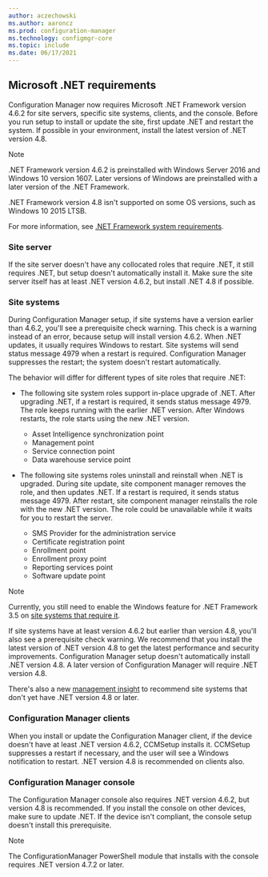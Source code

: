 ```yaml
---
author: aczechowski
ms.author: aaroncz
ms.prod: configuration-manager
ms.technology: configmgr-core
ms.topic: include
ms.date: 06/17/2021
---
```


## <a name="bkmk_dotnet"></a> Microsoft .NET requirements

<!--10033951,10073070,10081488-->

Configuration Manager now requires Microsoft .NET Framework version 4.6.2 for site servers, specific site systems, clients, and the console. Before you run setup to install or update the site, first update .NET and restart the system. If possible in your environment, install the latest version of .NET version 4.8.

> [!NOTE]
> .NET Framework version 4.6.2 is preinstalled with Windows Server 2016 and Windows 10 version 1607. Later versions of Windows are preinstalled with a later version of the .NET Framework.
>
> .NET Framework version 4.8 isn't supported on some OS versions, such as Windows 10 2015 LTSB.
>
> For more information, see [.NET Framework system requirements](/dotnet/framework/get-started/system-requirements).

### Site server

If the site server doesn't have any collocated roles that require .NET, it still requires .NET, but setup doesn't automatically install it. Make sure the site server itself has at least .NET version 4.6.2, but install .NET 4.8 if possible.

### Site systems

During Configuration Manager setup, if site systems have a version earlier than 4.6.2, you'll see a prerequisite check warning. This check is a warning instead of an error, because setup will install version 4.6.2. When .NET updates, it usually requires Windows to restart. Site systems will send status message 4979 when a restart is required. Configuration Manager suppresses the restart; the system doesn't restart automatically.

The behavior will differ for different types of site roles that require .NET:

- The following site system roles support in-place upgrade of .NET. After upgrading .NET, if a restart is required, it sends status message 4979. The role keeps running with the earlier .NET version. After Windows restarts, the role starts using the new .NET version.
  - Asset Intelligence synchronization point
  - Management point
  - Service connection point
  - Data warehouse service point

- The following site systems roles uninstall and reinstall when .NET is upgraded. During site update, site component manager removes the role, and then updates .NET. If a restart is required, it sends status message 4979. After restart, site component manager reinstalls the role with the new .NET version. The role could be unavailable while it waits for you to restart the server.
  - SMS Provider for the administration service
  - Certificate registration point
  - Enrollment point
  - Enrollment proxy point
  - Reporting services point
  - Software update point

> [!NOTE]
> Currently, you still need to enable the Windows feature for .NET Framework 3.5 on [site systems that require it](../../../../plan-design/configs/site-and-site-system-prerequisites.md).

If site systems have at least version 4.6.2 but earlier than version 4.8, you'll also see a prerequisite check warning. We recommend that you install the latest version of .NET version 4.8 to get the latest performance and security improvements. Configuration Manager setup doesn't automatically install .NET version 4.8. A later version of Configuration Manager will require .NET version 4.8.

There's also a new [management insight](../../../../servers/manage/management-insights.md) to recommend site systems that don't yet have .NET version 4.8 or later.

### Configuration Manager clients

When you install or update the Configuration Manager client, if the device doesn't have at least .NET version 4.6.2, CCMSetup installs it. CCMSetup suppresses a restart if necessary, and the user will see a Windows notification to restart. .NET version 4.8 is recommended on clients also.

### Configuration Manager console

The Configuration Manager console also requires .NET version 4.6.2, but version 4.8 is recommended. If you install the console on other devices, make sure to update .NET. If the device isn't compliant, the console setup doesn't install this prerequisite.

> [!NOTE]
> The ConfigurationManager PowerShell module that installs with the console requires .NET version 4.7.2 or later.
